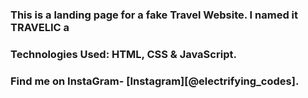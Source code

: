 ### This is a landing page for a fake Travel Website. I named it TRAVELIC a

### Technologies Used: HTML, CSS & JavaScript.

### Find me on InstaGram- [Instagram][@electrifying_codes].

[Instagram]: [https://www.instagram.com/electrifying_codes/]

